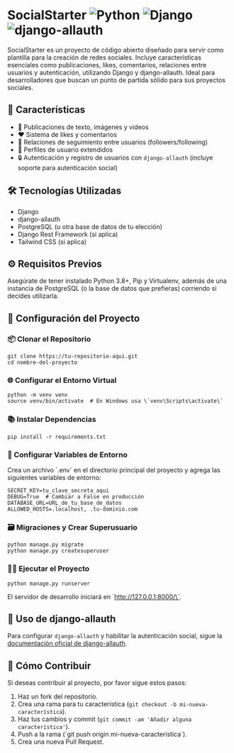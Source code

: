 
# SocialStarter ![Python](https://img.shields.io/badge/Python-3.8%2B-blue) ![Django](https://img.shields.io/badge/Django-3.2-green) ![django-allauth](https://img.shields.io/badge/django--allauth-0.45-orange)


SocialStarter es un proyecto de código abierto diseñado para servir como plantilla
para la creación de redes sociales. Incluye características esenciales como publicaciones,
likes, comentarios, relaciones entre usuarios y autenticación, utilizando Django y django-allauth.
Ideal para desarrolladores que buscan un punto de partida sólido para sus proyectos sociales.


## 🌟 Características

- 📝 Publicaciones de texto, imágenes y videos
- ❤️ Sistema de likes y comentarios
- 👥 Relaciones de seguimiento entre usuarios (followers/following)
- 🚀 Perfiles de usuario extendidos
- 🔒 Autenticación y registro de usuarios con `django-allauth` (incluye soporte para autenticación social)

## 🛠 Tecnologías Utilizadas

- Django
- django-allauth
- PostgreSQL (u otra base de datos de tu elección)
- Django Rest Framework (si aplica)
- Tailwind CSS (si aplica)

## ⚙️ Requisitos Previos

Asegúrate de tener instalado Python 3.8+, Pip y Virtualenv, además de una instancia de PostgreSQL (o la base de datos que prefieras) corriendo si decides utilizarla.

## 🚀 Configuración del Proyecto

### 📦 Clonar el Repositorio

```
git clone https://tu-repositorio-aqui.git
cd nombre-del-proyecto
```

### 🌐 Configurar el Entorno Virtual

```
python -m venv venv
source venv/bin/activate  # En Windows usa \`venv\Scripts\activate\`
```

### 📚 Instalar Dependencias

```
pip install -r requirements.txt
```

### 🔑 Configurar Variables de Entorno

Crea un archivo \`.env\` en el directorio principal del proyecto y agrega las siguientes variables de entorno:

```
SECRET_KEY=tu_clave_secreta_aqui
DEBUG=True  # Cambiar a False en producción
DATABASE_URL=URL_de_tu_base_de_datos
ALLOWED_HOSTS=.localhost, .tu-dominio.com
```

### 🗃 Migraciones y Crear Superusuario

```
python manage.py migrate
python manage.py createsuperuser
```

### 🏃‍♂️ Ejecutar el Proyecto

```
python manage.py runserver
```

El servidor de desarrollo iniciará en \`http://127.0.0.1:8000/\`.

## 🔐 Uso de django-allauth

Para configurar `django-allauth` y habilitar la autenticación social, sigue la [documentación oficial de django-allauth](https://django-allauth.readthedocs.io/).

## 🤝 Cómo Contribuir

Si deseas contribuir al proyecto, por favor sigue estos pasos:

1. Haz un fork del repositorio.
2. Crea una rama para tu característica (`git checkout -b mi-nueva-característica`).
3. Haz tus cambios y commit (`git commit -am 'Añadir alguna característica'`).
4. Push a la rama (\`git push origin mi-nueva-característica\`).
5. Crea una nueva Pull Request.

